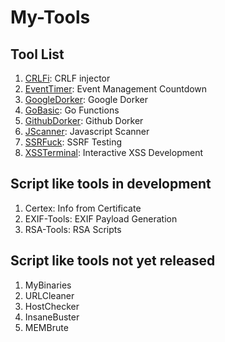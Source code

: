 # My-Tools
## Tool List
1. [CRLFi](https://github.com/machinexa2/CRLFi): CRLF injector
2. [EventTimer](https://github.com/machinexa2/EventTimer): Event Management Countdown
3. [GoogleDorker](https://github.com/machinexa2/GoogleDorker): Google Dorker
4. [GoBasic](https://github.com/machinexa2/GoBasic): Go Functions
5. [GithubDorker](https://github.com/machinexa2/GithubDorker): Github Dorker
6. [JScanner](https://github.com/machinexa2/JScanner): Javascript Scanner
7. [SSRFuck](https://github.com/machinexa2/SSRFuck): SSRF Testing
8. [XSSTerminal](https://github.com/machinexa2/XSSTerminal): Interactive XSS Development

## Script like tools in development
1. Certex: Info from Certificate  
2. EXIF-Tools: EXIF Payload Generation  
3. RSA-Tools: RSA Scripts  
 
## Script like tools not yet released
1. MyBinaries
2. URLCleaner
3. HostChecker
4. InsaneBuster
5. MEMBrute
